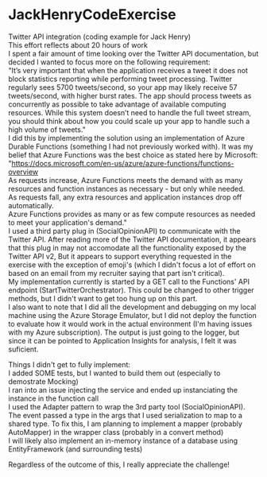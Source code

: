 # JackHenryCodeExercise
Twitter API integration (coding example for Jack Henry)  
This effort reflects about 20 hours of work  
I spent a fair amount of time looking over the Twitter API documentation, but decided I wanted to focus more on the following requirement:  
"It’s very important that when the application receives a tweet it does not block statistics reporting while performing tweet processing. Twitter regularly sees 5700 tweets/second, so your app may likely receive 57 tweets/second, with higher burst rates. The app should process tweets as concurrently as possible to take advantage of available computing resources. While this system doesn’t need to handle the full tweet stream, you should think about how you could scale up your app to handle such a high volume of tweets."  
I did this by implementing the solution using an implementation of Azure Durable Functions (something I had not previously worked with). It was my belief that Azure Functions was the best choice as stated here by Microsoft:  
"https://docs.microsoft.com/en-us/azure/azure-functions/functions-overview  
As requests increase, Azure Functions meets the demand with as many resources and function instances as necessary - but only while needed.  
As requests fall, any extra resources and application instances drop off automatically.  
Azure Functions provides as many or as few compute resources as needed to meet your application's demand."  
I used a third party plug in (SocialOpinionAPI) to communicate with the Twitter API. After reading more of the Twitter API documentation, it appears that this plug in may not accomodate all the functionality exposed by the Twitter API v2, But it appears to support everything requested in the exercise with the exception of emoji's (which I didn't focus a lot of effort on based on an email from my recruiter saying that part isn't critical).  
My implementation currently is started by a GET call to the Functions' API endpoint (StartTwitterOrchestrator). This could be changed to other trigger methods, but I didn't want to get too hung up on this part.  
I also want to note that I did all the development and debugging on my local machine using the Azure Storage Emulator, but I did not deploy the function to evaluate how it would work in the actual environment (I'm having issues with my Azure subscription). The output is just going to the logger, but since it can be pointed to Application Insights for analysis, I felt it was suficient.  
  
  
Things I didn't get to fully implement:  
I added SOME tests, but I wanted to build them out (especially to demostrate Mocking)  
I ran into an issue injecting the service and ended up instanciating the instance in the function call  
I used the Adapter pattern to wrap the 3rd party tool (SocialOpinionAPI). The event passed a type in the args that I used serialization to map to a shared type. To fix this, I am planning to implement a mapper (probably AutoMapper) in the wrapper class (probably in a convert method)  
I will likely also implement an in-memory instance of a database using EntityFramework (and surrounding tests)  
  
  
Regardless of the outcome of this, I really appreciate the challenge!
